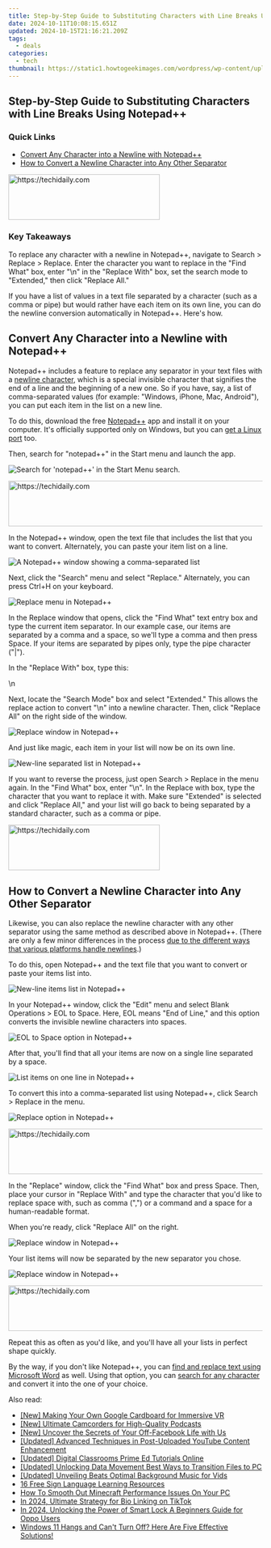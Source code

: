 ```yaml
---
title: Step-by-Step Guide to Substituting Characters with Line Breaks Using Notepad++
date: 2024-10-11T10:08:15.651Z
updated: 2024-10-15T21:16:21.209Z
tags:
  - deals
categories:
  - tech
thumbnail: https://static1.howtogeekimages.com/wordpress/wp-content/uploads/2024/01/52624854796_9e6feeb5c0_o.jpg
---
```


## Step-by-Step Guide to Substituting Characters with Line Breaks Using Notepad++

### Quick Links

* [Convert Any Character into a Newline with Notepad++](https://change-location.techidaily.com/in-2024-here-are-some-reliable-ways-to-get-pokemon-go-friend-codes-for-samsung-galaxy-a14-4g-drfone-by-drfone-virtual-android/)
* [How to Convert a Newline Character into Any Other Separator](https://techtrends.techidaily.com/perfect-progression-watching-the-wizarding-worlds-cinematic-journey-step-by-step/)

<!-- affiliate ads begin -->
<a href="https://aligracehair.sjv.io/c/5597632/1868586/19272" target="_top" id="1868586">
  <img src="//a.impactradius-go.com/display-ad/19272-1868586" border="0" alt="https://techidaily.com" width="300" height="90"/>
</a>
<img height="0" width="0" src="https://aligracehair.sjv.io/i/5597632/1868586/19272" style="position:absolute;visibility:hidden;" border="0" />
<!-- affiliate ads end -->

### Key Takeaways

 To replace any character with a newline in Notepad++, navigate to Search > Replace > Replace. Enter the character you want to replace in the "Find What" box, enter "\\n" in the "Replace With" box, set the search mode to "Extended," then click "Replace All."

 If you have a list of values in a text file separated by a character (such as a comma or pipe) but would rather have each item on its own line, you can do the newline conversion automatically in Notepad++. Here's how.

##  Convert Any Character into a Newline with Notepad++

 Notepad++ includes a feature to replace any separator in your text files with a [newline character](https://en.wikipedia.org/wiki/Newline), which is a special invisible character that signifies the end of a line and the beginning of a new one. So if you have, say, a list of comma-separated values (for example: "Windows, iPhone, Mac, Android"), you can put each item in the list on a new line.

 To do this, download the free [Notepad++](https://notepad-plus-plus.org/) app and install it on your computer. It's officially supported only on Windows, but you can [get a Linux port](https://instagram-video-files.techidaily.com/updated-2024-approved-top-10-best-apps-for-editing-igtv-vertical-videos/) too.

 Then, search for "notepad++" in the Start menu and launch the app.

![Search for 'notepad++' in the Start Menu search.](https://static1.howtogeekimages.com/wordpress/wp-content/uploads/2024/01/notepad.png) 

<!-- affiliate ads begin -->
<a href="https://ephamedtechinc.pxf.io/c/5597632/2137229/26400" target="_top" id="2137229">
  <img src="//a.impactradius-go.com/display-ad/26400-2137229" border="0" alt="https://techidaily.com" width="728" height="90"/>
</a>
<img height="0" width="0" src="https://ephamedtechinc.pxf.io/i/5597632/2137229/26400" style="position:absolute;visibility:hidden;" border="0" />
<!-- affiliate ads end -->

 In the Notepad++ window, open the text file that includes the list that you want to convert. Alternately, you can paste your item list on a line.

![A Notepad++ window showing a comma-separated list](https://static1.howtogeekimages.com/wordpress/wp-content/uploads/2021/04/paste-items-list.png) 

 Next, click the "Search" menu and select "Replace." Alternately, you can press Ctrl+H on your keyboard.

![Replace menu in Notepad++](https://static1.howtogeekimages.com/wordpress/wp-content/uploads/2021/04/replace-notepad-plus-plus1.png) 

 In the Replace window that opens, click the "Find What" text entry box and type the current item separator. In our example case, our items are separated by a comma and a space, so we'll type a comma and then press Space. If your items are separated by pipes only, type the pipe character ("|").

 In the "Replace With" box, type this:

\n

 Next, locate the "Search Mode" box and select "Extended." This allows the replace action to convert "\\n" into a newline character. Then, click "Replace All" on the right side of the window.

![Replace window in Notepad++](https://static1.howtogeekimages.com/wordpress/wp-content/uploads/2021/04/convert-comma-new-line.png) 

 And just like magic, each item in your list will now be on its own line.

![New-line separated list in Notepad++](https://static1.howtogeekimages.com/wordpress/wp-content/uploads/2021/04/comma-new-line.png) 

 If you want to reverse the process, just open Search > Replace in the menu again. In the "Find What" box, enter "\\n". In the Replace with box, type the character that you want to replace it with. Make sure "Extended" is selected and click "Replace All," and your list will go back to being separated by a standard character, such as a comma or pipe.

<!-- affiliate ads begin -->
<a href="https://laganoo.pxf.io/c/5597632/1484951/16446" target="_top" id="1484951">
  <img src="//a.impactradius-go.com/display-ad/16446-1484951" border="0" alt="https://techidaily.com" width="300" height="90"/>
</a>
<img height="0" width="0" src="https://laganoo.pxf.io/i/5597632/1484951/16446" style="position:absolute;visibility:hidden;" border="0" />
<!-- affiliate ads end -->

##  How to Convert a Newline Character into Any Other Separator

 Likewise, you can also replace the newline character with any other separator using the same method as described above in Notepad++. (There are only a few minor differences in the process [due to the different ways that various platforms handle newlines](https://en.wikipedia.org/wiki/Newline).)

 To do this, open Notepad++ and the text file that you want to convert or paste your items list into.

![New-line items list in Notepad++](https://static1.howtogeekimages.com/wordpress/wp-content/uploads/2021/04/paste-list.png) 

 In your Notepad++ window, click the "Edit" menu and select Blank Operations > EOL to Space. Here, EOL means "End of Line," and this option converts the invisible newline characters into spaces.

![EOL to Space option in Notepad++](https://static1.howtogeekimages.com/wordpress/wp-content/uploads/2021/04/eol-to-space.png) 

 After that, you'll find that all your items are now on a single line separated by a space.

![List items on one line in Notepad++](https://static1.howtogeekimages.com/wordpress/wp-content/uploads/2021/04/items-one-line.png) 

 To convert this into a comma-separated list using Notepad++, click Search > Replace in the menu.

![Replace option in Notepad++](https://static1.howtogeekimages.com/wordpress/wp-content/uploads/2021/04/search-replace.png) 

<!-- affiliate ads begin -->
<a href="https://jalbum-affiliate-program.sjv.io/c/5597632/1584040/17916" target="_top" id="1584040">
  <img src="//a.impactradius-go.com/display-ad/17916-1584040" border="0" alt="https://techidaily.com" width="728" height="90"/>
</a>
<img height="0" width="0" src="https://jalbum-affiliate-program.sjv.io/i/5597632/1584040/17916" style="position:absolute;visibility:hidden;" border="0" />
<!-- affiliate ads end -->

 In the "Replace" window, click the "Find What" box and press Space. Then, place your cursor in "Replace With" and type the character that you'd like to replace space with, such as comma (",") or a command and a space for a human-readable format.

 When you're ready, click "Replace All" on the right.

![Replace window in Notepad++](https://static1.howtogeekimages.com/wordpress/wp-content/uploads/2021/04/new-line-comma.png) 

 Your list items will now be separated by the new separator you chose.

![Replace window in Notepad++](https://static1.howtogeekimages.com/wordpress/wp-content/uploads/2021/04/new-line-comma.png) 

<!-- affiliate ads begin -->
<a href="https://aligracehair.sjv.io/c/5597632/2047411/19272" target="_top" id="2047411">
  <img src="//a.impactradius-go.com/display-ad/19272-2047411" border="0" alt="https://techidaily.com" width="728" height="90"/>
</a>
<img height="0" width="0" src="https://aligracehair.sjv.io/i/5597632/2047411/19272" style="position:absolute;visibility:hidden;" border="0" />
<!-- affiliate ads end -->

 Repeat this as often as you'd like, and you'll have all your lists in perfect shape quickly.

 By the way, if you don't like Notepad++, you can [find and replace text using Microsoft Word](https://fox-that.techidaily.com/1721456349462-no-itunes-no-problem-mastering-the-art-of-self-restoring-an-iphone/) as well. Using that option, you can [search for any character](https://twitter-videos.techidaily.com/2024-approved-no-hassle-sending-tweeted-videos-to-whatsapp/) and convert it into the one of your choice.

<ins class="adsbygoogle"
     style="display:block"
     data-ad-format="autorelaxed"
     data-ad-client="ca-pub-7571918770474297"
     data-ad-slot="1223367746"></ins>

<ins class="adsbygoogle"
     style="display:block"
     data-ad-client="ca-pub-7571918770474297"
     data-ad-slot="8358498916"
     data-ad-format="auto"
     data-full-width-responsive="true"></ins>

<span class="atpl-alsoreadstyle">Also read:</span>
<div><ul>
<li><a href="https://extra-approaches.techidaily.com/new-making-your-own-google-cardboard-for-immersive-vr/"><u>[New] Making Your Own Google Cardboard for Immersive VR</u></a></li>
<li><a href="https://some-skills.techidaily.com/new-ultimate-camcorders-for-high-quality-podcasts/"><u>[New] Ultimate Camcorders for High-Quality Podcasts</u></a></li>
<li><a href="https://some-skills.techidaily.com/new-uncover-the-secrets-of-your-off-facebook-life-with-us/"><u>[New] Uncover the Secrets of Your Off-Facebook Life with Us</u></a></li>
<li><a href="https://youtube-videos.techidaily.com/updated-advanced-techniques-in-post-uploaded-youtube-content-enhancement/"><u>[Updated] Advanced Techniques in Post-Uploaded YouTube Content Enhancement</u></a></li>
<li><a href="https://youtube-sure.techidaily.com/ed-digital-classrooms-prime-ed-tutorials-online/"><u>[Updated] Digital Classrooms Prime Ed Tutorials Online</u></a></li>
<li><a href="https://some-skills.techidaily.com/updated-unlocking-data-movement-best-ways-to-transition-files-to-pc/"><u>[Updated] Unlocking Data Movement Best Ways to Transition Files to PC</u></a></li>
<li><a href="https://some-skills.techidaily.com/updated-unveiling-beats-optimal-background-music-for-vids/"><u>[Updated] Unveiling Beats Optimal Background Music for Vids</u></a></li>
<li><a href="https://tech-renaissance.techidaily.com/16-free-sign-language-learning-resources/"><u>16 Free Sign Language Learning Resources</u></a></li>
<li><a href="https://win-solutions.techidaily.com/how-to-smooth-out-minecraft-performance-issues-on-your-pc/"><u>How To Smooth Out Minecraft Performance Issues On Your PC</u></a></li>
<li><a href="https://some-skills.techidaily.com/in-2024-ultimate-strategy-for-bio-linking-on-tiktok/"><u>In 2024, Ultimate Strategy for Bio Linking on TikTok</u></a></li>
<li><a href="https://easy-unlock-android.techidaily.com/in-2024-unlocking-the-power-of-smart-lock-a-beginners-guide-for-oppo-users-by-drfone-android/"><u>In 2024, Unlocking the Power of Smart Lock A Beginners Guide for Oppo Users</u></a></li>
<li><a href="https://win-howtos.techidaily.com/windows-11-hangs-and-cant-turn-off-here-are-five-effective-solutions/"><u>Windows 11 Hangs and Can't Turn Off? Here Are Five Effective Solutions!</u></a></li>
</ul></div>

